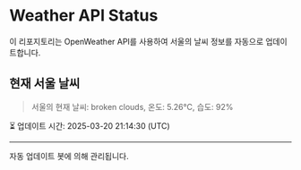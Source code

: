 
# Weather API Status

이 리포지토리는 OpenWeather API를 사용하여 서울의 날씨 정보를 자동으로 업데이트합니다.

## 현재 서울 날씨
> 서울의 현재 날씨: broken clouds, 온도: 5.26°C, 습도: 92%

⏳ 업데이트 시간: 2025-03-20 21:14:30 (UTC)

---
자동 업데이트 봇에 의해 관리됩니다.
